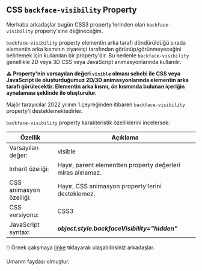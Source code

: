## CSS `backface-visibility` Property

Merhaba arkadaşlar bugün CSS3 property'lerinden olan `backface-visibility` property'sine değineceğim.

`backface-visibility` property elementin arka tarafı döndürüldüğü sırada elementin arka kısmının ziyaretçi tarafından görünüp/görünmeyeceğini belirlemek için kullanılan bir
property'dir. Bu nedenle `backface-visibility` genellikle 2D veya 3D CSS veya JavaScript animasyonlarında kullanılır.

**⚠️ Property'nin varsayılan değeri `visible` olması sebebi ile CSS veya JavaScript ile oluşturduğumuz 2D/3D animasyonlarında elementin arka tarafı görülecektir. Elementin arka kısmı, ön kısmında bulunan içeriğin aynalaması şeklinde ile oluşturulur.**

Majör tarayıcılar 2022 yılının 1.çeyreğinden itibaren `backface-visibility` property'i desteklemektedirler.


`backface-visibility` property karakteristik özelliklerini incelersek:

| **Özellik**             | **Açıklama**                                                |
| ----------------------- | ----------------------------------------------------------- |
| Varsayılan değer:       | visible                                                     |
| Inherit özeiiği:        | Hayır, parent elementten property değerleri miras alınamaz. |
| CSS animasyon özelliği: | Hayır, CSS animasyon property'lerini desteklemez.           |
| CSS versiyonu:          | CSS3                                                        |
| JavaScript syntax:      | **_object.style.backfaceVisibility="hidden"_**              |


🖱️ Örnek çalışmaya [linke](https://codepen.io/eminaltan/pen/yLZPpVN) tıklayarak ulaşabilirsiniz arkadaşlar.


Umarım faydası olmuştur.

